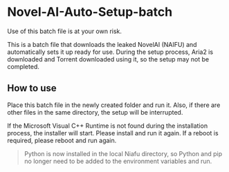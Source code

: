 # Novel-AI-Auto-Setup-batch

Use of this batch file is at your own risk.

This is a batch file that downloads the leaked NovelAI (NAIFU) and automatically sets it up ready for use.
During the setup process, Aria2 is downloaded and Torrent downloaded using it, so the setup may not be completed.

## How to use

Place this batch file in the newly created folder and run it. Also, if there are other files in the same directory, the setup will be interrupted.

If the Microsoft Visual C++ Runtime is not found during the installation process, the installer will start. Please install and run it again.
If a reboot is required, please reboot and run again.

> Python is now installed in the local Niafu directory, so Python and pip no longer need to be added to the environment variables and run.

